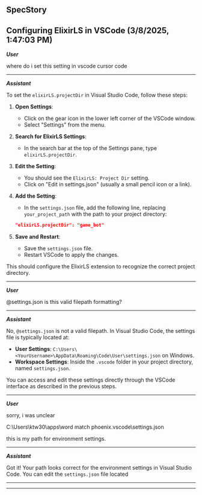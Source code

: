 ## SpecStory

## Configuring ElixirLS in VSCode (3/8/2025, 1:47:03 PM)

_**User**_

where do i set this setting in vscode cursor code

---

_**Assistant**_

To set the `elixirLS.projectDir` in Visual Studio Code, follow these steps:

1. **Open Settings**:
   - Click on the gear icon in the lower left corner of the VSCode window.
   - Select "Settings" from the menu.

2. **Search for ElixirLS Settings**:
   - In the search bar at the top of the Settings pane, type `elixirLS.projectDir`.

3. **Edit the Setting**:
   - You should see the `ElixirLS: Project Dir` setting.
   - Click on "Edit in settings.json" (usually a small pencil icon or a link).

4. **Add the Setting**:
   - In the `settings.json` file, add the following line, replacing `your_project_path` with the path to your project directory:

   ```json
   "elixirLS.projectDir": "game_bot"
   ```

5. **Save and Restart**:
   - Save the `settings.json` file.
   - Restart VSCode to apply the changes.

This should configure the ElixirLS extension to recognize the correct project directory.

---

_**User**_

@settings.json is this valid filepath formatting?

---

_**Assistant**_

No, `@settings.json` is not a valid filepath. In Visual Studio Code, the settings file is typically located at:

- **User Settings**: `C:\Users\<YourUsername>\AppData\Roaming\Code\User\settings.json` on Windows.
- **Workspace Settings**: Inside the `.vscode` folder in your project directory, named `settings.json`.

You can access and edit these settings directly through the VSCode interface as described in the previous steps.

---

_**User**_

sorry, i was unclear

C:\Users\ktw30\apps\word match phoenix\.vscode\settings.json

this is my path for environment settings.

---

_**Assistant**_

Got it! Your path looks correct for the environment settings in Visual Studio Code. You can edit the `settings.json` file located

---



---

